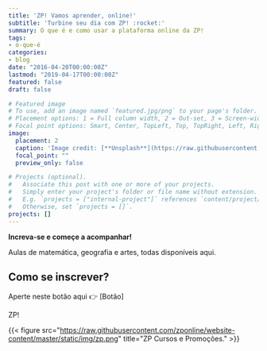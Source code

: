 ```yaml
---
title: 'ZP! Vamos aprender, online!'
subtitle: 'Turbine seu dia com ZP! :rocket:'
summary: O que é e como usar a plataforma online da ZP!
tags:
- o-que-é
categories:
- blog
date: "2016-04-20T00:00:00Z"
lastmod: "2019-04-17T00:00:00Z"
featured: false
draft: false

# Featured image
# To use, add an image named `featured.jpg/png` to your page's folder.
# Placement options: 1 = Full column width, 2 = Out-set, 3 = Screen-width
# Focal point options: Smart, Center, TopLeft, Top, TopRight, Left, Right, BottomLeft, Bottom, BottomRight
image:
  placement: 2
  caption: 'Image credit: [**Unsplash**](https://raw.githubusercontent.com/zponline/website-content/master/static/img/unsplash-dog.jpg)'
  focal_point: ""
  preview_only: false

# Projects (optional).
#   Associate this post with one or more of your projects.
#   Simply enter your project's folder or file name without extension.
#   E.g. `projects = ["internal-project"]` references `content/project/deep-learning/index.md`.
#   Otherwise, set `projects = []`.
projects: []
---
```


**Increva-se e começe a acompanhar!**

Aulas de matemática, geografia e artes, todas disponíveis aqui.

## Como se inscrever?

Aperte neste botão aqui 👉 [Botão]

ZP!

{{< figure src="https://raw.githubusercontent.com/zponline/website-content/master/static/img/zp.png" title="ZP Cursos e Promoções." >}}


